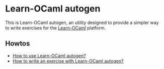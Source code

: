 # Learn-OCaml autogen

This is Learn-OCaml autogen, an utility designed to provide a simpler way to
write exercises for the [Learn-OCaml](https://github.com/ocaml-sf/learn-ocaml)
platform.

## Howtos

- [How to use Learn-OCaml autogen?](doc/use.md)
- [How to write an exercise with Learn-OCaml autogen?](doc/write_ex.md)
